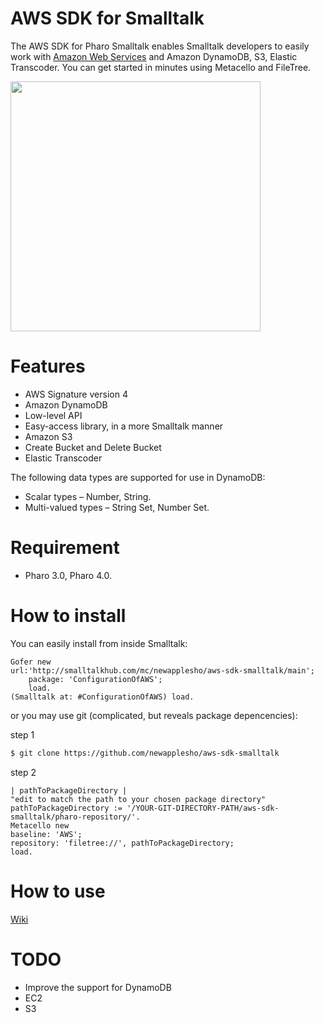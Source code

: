 AWS SDK for Smalltalk
=================

The AWS SDK for Pharo Smalltalk enables Smalltalk developers to easily work with [Amazon Web Services](http://aws.amazon.com/) and Amazon DynamoDB, S3, Elastic Transcoder. You can get started in minutes using Metacello and FileTree.

<img src="http://2.bp.blogspot.com/-3caM96eyEOM/VJ6S70lf-YI/AAAAAAAAARM/IvmnJdN0yp0/s1600/20141225howsmalltalkerworks.jpg" width="400"/>

# Features
* AWS Signature version 4
* Amazon DynamoDB
 * Low-level API
 * Easy-access library, in a more Smalltalk manner
* Amazon S3
 * Create Bucket and Delete Bucket	
* Elastic Transcoder

The following data types are supported for use in DynamoDB:

* Scalar types – Number, String.
* Multi-valued types – String Set, Number Set.

# Requirement
  - Pharo 3.0, Pharo 4.0.

# How to install

You can easily install from inside Smalltalk:

```smalltalk
Gofer new
url:'http://smalltalkhub.com/mc/newapplesho/aws-sdk-smalltalk/main';
    package: 'ConfigurationOfAWS';
    load.
(Smalltalk at: #ConfigurationOfAWS) load.
```

or you may use git (complicated, but reveals package depencencies):

step 1

```bash
$ git clone https://github.com/newapplesho/aws-sdk-smalltalk
```

step 2

```smalltalk
| pathToPackageDirectory |
"edit to match the path to your chosen package directory"
pathToPackageDirectory := '/YOUR-GIT-DIRECTORY-PATH/aws-sdk-smalltalk/pharo-repository/'.
Metacello new
baseline: 'AWS';
repository: 'filetree://', pathToPackageDirectory;
load.
```

# How to use
[Wiki](https://github.com/newapplesho/aws-sdk-smalltalk/wiki)


# TODO
* Improve the support for DynamoDB 
* EC2
* S3
